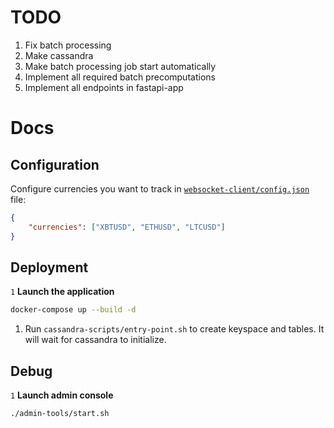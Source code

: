 # TODO
1. Fix batch processing
1. Make cassandra 
1. Make batch processing job start automatically
1. Implement all required batch precomputations
1. Implement all endpoints in fastapi-app

# Docs

## Configuration

Configure currencies you want to track in [`websocket-client/config.json`](./websocket-client/config.json) file:
```json
{
    "currencies": ["XBTUSD", "ETHUSD", "LTCUSD"]
}
```

## Deployment
`1`
**Launch the application**
```bash
docker-compose up --build -d
```
1. Run `cassandra-scripts/entry-point.sh` to create keyspace and tables. It will wait for cassandra to initialize.



## Debug
`1`
**Launch admin console**
```bash
./admin-tools/start.sh
```
